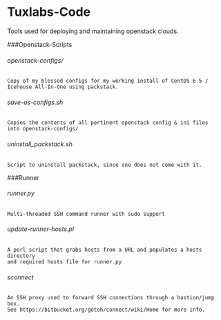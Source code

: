 Tuxlabs-Code
=================

Tools used for deploying and maintaining openstack clouds. 

###Openstack-Scripts

###### openstack-configs/ 
	Copy of my blessed configs for my working install of CentOS 6.5 / 
	Icehouse All-In-One using packstack. 
###### save-os-configs.sh 
	Copies the contents of all pertinent openstack config & ini files 
	into openstack-configs/
###### uninstall_packstack.sh 
	Script to uninstall packstack, since one does not come with it.

###Runner

###### runner.py
	Multi-threaded SSH command runner with sudo support
###### update-runner-hosts.pl
	A perl script that grabs hosts from a URL and populates a hosts directory 
	and required hosts file for runner.py
###### sconnect
	An SSH proxy used to forward SSH connections through a bastion/jump box. 
	See https://bitbucket.org/gotoh/connect/wiki/Home for more info. 
